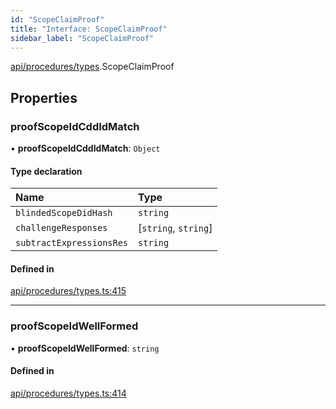 ```yaml
---
id: "ScopeClaimProof"
title: "Interface: ScopeClaimProof"
sidebar_label: "ScopeClaimProof"
---
```


[api/procedures/types](../../../../../modules/API/Procedures/Types/Types.md).ScopeClaimProof

## Properties

### proofScopeIdCddIdMatch

• **proofScopeIdCddIdMatch**: `Object`

#### Type declaration

| Name | Type |
| :------ | :------ |
| `blindedScopeDidHash` | `string` |
| `challengeResponses` | [`string`, `string`] |
| `subtractExpressionsRes` | `string` |

#### Defined in

[api/procedures/types.ts:415](https://github.com/PolymeshAssociation/polymesh-sdk/blob/de58d40fd/src/api/procedures/types.ts#L415)

___

### proofScopeIdWellFormed

• **proofScopeIdWellFormed**: `string`

#### Defined in

[api/procedures/types.ts:414](https://github.com/PolymeshAssociation/polymesh-sdk/blob/de58d40fd/src/api/procedures/types.ts#L414)
